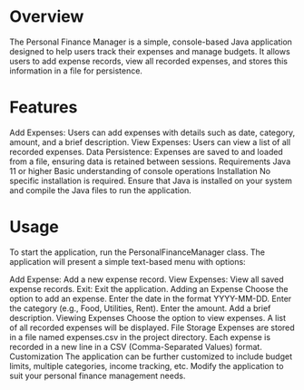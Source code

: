 # Overview
The Personal Finance Manager is a simple, console-based Java application designed to help users track their expenses and manage budgets. It allows users to add expense records, view all recorded expenses, and stores this information in a file for persistence.

# Features
Add Expenses: Users can add expenses with details such as date, category, amount, and a brief description.
View Expenses: Users can view a list of all recorded expenses.
Data Persistence: Expenses are saved to and loaded from a file, ensuring data is retained between sessions.
Requirements
Java 11 or higher
Basic understanding of console operations
Installation
No specific installation is required. Ensure that Java is installed on your system and compile the Java files to run the application.

# Usage
To start the application, run the PersonalFinanceManager class. The application will present a simple text-based menu with options:

Add Expense: Add a new expense record.
View Expenses: View all saved expense records.
Exit: Exit the application.
Adding an Expense
Choose the option to add an expense.
Enter the date in the format YYYY-MM-DD.
Enter the category (e.g., Food, Utilities, Rent).
Enter the amount.
Add a brief description.
Viewing Expenses
Choose the option to view expenses.
A list of all recorded expenses will be displayed.
File Storage
Expenses are stored in a file named expenses.csv in the project directory.
Each expense is recorded in a new line in a CSV (Comma-Separated Values) format.
Customization
The application can be further customized to include budget limits, multiple categories, income tracking, etc.
Modify the application to suit your personal finance management needs.
